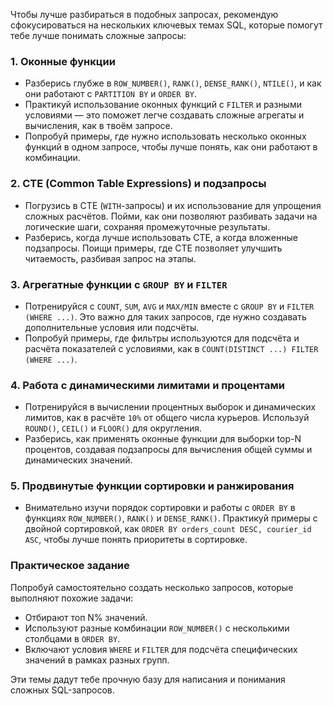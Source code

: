 Чтобы лучше разбираться в подобных запросах, рекомендую сфокусироваться на нескольких ключевых темах SQL, которые помогут тебе лучше понимать сложные запросы:

### 1. **Оконные функции**
   - Разберись глубже в `ROW_NUMBER()`, `RANK()`, `DENSE_RANK()`, `NTILE()`, и как они работают с `PARTITION BY` и `ORDER BY`.
   - Практикуй использование оконных функций с `FILTER` и разными условиями — это поможет легче создавать сложные агрегаты и вычисления, как в твоём запросе.
   - Попробуй примеры, где нужно использовать несколько оконных функций в одном запросе, чтобы лучше понять, как они работают в комбинации.

### 2. **CTE (Common Table Expressions) и подзапросы**
   - Погрузиcь в CTE (`WITH`-запросы) и их использование для упрощения сложных расчётов. Пойми, как они позволяют разбивать задачи на логические шаги, сохраняя промежуточные результаты.
   - Разберись, когда лучше использовать CTE, а когда вложенные подзапросы. Поищи примеры, где CTE позволяет улучшить читаемость, разбивая запрос на этапы.
   
### 3. **Агрегатные функции с `GROUP BY` и `FILTER`**
   - Потренируйся с `COUNT`, `SUM`, `AVG` и `MAX/MIN` вместе с `GROUP BY` и `FILTER (WHERE ...)`. Это важно для таких запросов, где нужно создавать дополнительные условия или подсчёты.
   - Попробуй примеры, где фильтры используются для подсчёта и расчёта показателей с условиями, как в `COUNT(DISTINCT ...) FILTER (WHERE ...)`.

### 4. **Работа с динамическими лимитами и процентами**
   - Потренируйся в вычислении процентных выборок и динамических лимитов, как в расчёте `10%` от общего числа курьеров. Используй `ROUND()`, `CEIL()` и `FLOOR()` для округления.
   - Разберись, как применять оконные функции для выборки top-N процентов, создавая подзапросы для вычисления общей суммы и динамических значений.

### 5. **Продвинутые функции сортировки и ранжирования**
   - Внимательно изучи порядок сортировки и работы с `ORDER BY` в функциях `ROW_NUMBER()`, `RANK()` и `DENSE_RANK()`. Практикуй примеры с двойной сортировкой, как `ORDER BY orders_count DESC, courier_id ASC`, чтобы лучше понять приоритеты в сортировке.

### Практическое задание

Попробуй самостоятельно создать несколько запросов, которые выполняют похожие задачи:
- Отбирают топ N% значений.
- Используют разные комбинации `ROW_NUMBER()` с несколькими столбцами в `ORDER BY`.
- Включают условия `WHERE` и `FILTER` для подсчёта специфических значений в рамках разных групп.

Эти темы дадут тебе прочную базу для написания и понимания сложных SQL-запросов.